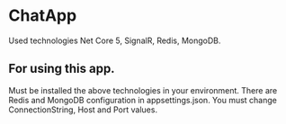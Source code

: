 # ChatApp
Used technologies Net Core 5, SignalR, Redis, MongoDB.

## For using this app.
Must be installed the above technologies in your environment.
There are Redis and MongoDB configuration in appsettings.json. You must change ConnectionString, Host and Port values.

